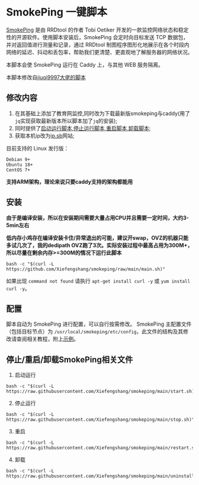 # SmokePing 一键脚本

[SmokePing](https://oss.oetiker.ch/smokeping) 是由 RRDtool 的作者 Tobi Oetiker 开发的一款监控网络状态和稳定性的开源软件。使用脚本安装后，SmokePing 会定时向目标发送 TCP 数据包，并对返回值进行测量和记录，通过 RRDtool 制图程序图形化地展示在各个时段内网络的延迟、抖动和丢包率，帮助我们更清楚、更直观地了解服务器的网络状况。

本脚本会使 SmokePing 运行在 Caddy 上，与其他 WEB 服务隔离。

本脚本修改自[jiuqi9997大佬的脚本](https://github.com/jiuqi9997/smokeping)

## 修改内容

1.  在其基础上添加了教育网监控,同时改为下载最新版smokeping与caddy(用了`jq`实现获取最新版本所以脚本加了`jq`的安装);
2.  同时提供了[启动运行脚本](https://raw.githubusercontent.com/Xiefengshang/smokeping/main/start.sh),[停止运行脚本](https://raw.githubusercontent.com/Xiefengshang/smokeping/main/stop.sh),[重启脚本](https://raw.githubusercontent.com/Xiefengshang/smokeping/main/restart.sh),[卸载脚本](https://raw.githubusercontent.com/Xiefengshang/smokeping/main/uninstall.sh);
3.  获取本机ip改为[ip.sb](https://ip.sb)网站;

目前支持的 Linux 发行版：
```
Debian 9+
Ubuntu 18+
CentOS 7+
```
**支持ARM架构，理论来说只要caddy支持的架构都能用**
## 安装

**由于是编译安装，所以在安装期间需要大量占用CPU并且需要一定时间，大约3-5min左右**

**低内存小鸡存在编译安装卡住/异常退出的可能，建议开swap，OVZ的机器只能多试几次了，我的dedipath OVZ跑了3次。实际安装过程中最高占用为300M+，所以尽量在剩余内存>=300M的情况下运行此脚本**

```
bash -c "$(curl -L https://github.com/Xiefengshang/smokeping/raw/main/main.sh)"
```

如果出现 `command not found` 请执行 `apt-get install curl -y` 或 `yum install curl -y`。

## 配置
脚本自动为 SmokePing 进行配置，可以自行按需修改。
SmokePing 主配置文件（包括目标节点）为 `/usr/local/smokeping/etc/config`，此文件的结构及其修改请查阅相关教程，附上[示例](https://oss.oetiker.ch/smokeping/doc/smokeping_examples.en.html)。
## 停止/重启/卸载SmokePing相关文件
1. 启动运行
```
bash -c "$(curl -L https://raw.githubusercontent.com/Xiefengshang/smokeping/main/start.sh)"
```
2. 停止运行
```
bash -c "$(curl -L https://raw.githubusercontent.com/Xiefengshang/smokeping/main/stop.sh)"
```
3. 重启
```
bash -c "$(curl -L https://raw.githubusercontent.com/Xiefengshang/smokeping/main/restart.sh)"
```
4. 卸载
```
bash -c "$(curl -L https://raw.githubusercontent.com/Xiefengshang/smokeping/main/uninstall.sh)"
```
